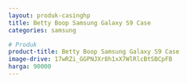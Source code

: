 ```yaml
---
layout: produk-casinghp
title: Betty Boop Samsung Galaxy S9 Case
categories: samsung

# Produk
product-title: Betty Boop Samsung Galaxy S9 Case
image-drive: 17wRZi_GGPNJXr8h1xX7WlRlcBtSBCpFB
harga: 90000
---
```

